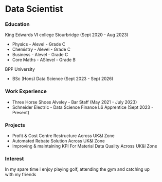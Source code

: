 # Data Scientist

### Education
King Edwards VI college Stourbridge (Sept 2020 - Aug 2023)
* Physics - Alevel - Grade C
* Chemistry - Alevel - Grade C
* Business - Alevel - Grade C
* Core Maths - ASlevel - Grade B

BPP University
* BSc (Hons) Data Science (Sept 2023 - Sept 2026)

### Work Experience
* Three Horse Shoes Alveley - Bar Staff (May 2021 - July 2023)
* Schneider Electric - Data Science Finance L6 Apprentice (Sept 2023 - Present)

### Projects
* Profit & Cost Centre Restructure Across UK&I Zone
* Automated Rebate Solution Across UK&I Zone
* Improving & maintaining KPI For Material Data Quality Across UK&I Zone

### Interest
In my spare time I enjoy playing golf, attending the gym and catching up with my friends






